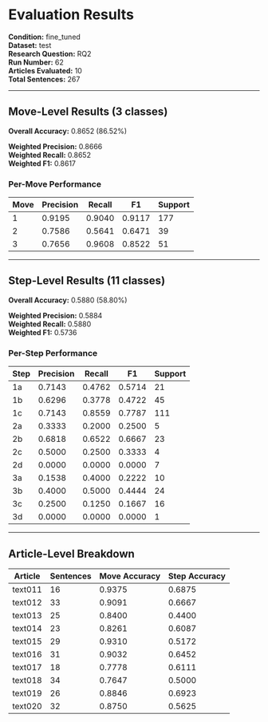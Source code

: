 # Evaluation Results

**Condition:** fine_tuned  
**Dataset:** test  
**Research Question:** RQ2  
**Run Number:** 62  
**Articles Evaluated:** 10  
**Total Sentences:** 267  

---

## Move-Level Results (3 classes)

**Overall Accuracy:** 0.8652 (86.52%)  

**Weighted Precision:** 0.8666  
**Weighted Recall:** 0.8652  
**Weighted F1:** 0.8617  

### Per-Move Performance

| Move | Precision | Recall | F1 | Support |
|------|-----------|--------|----|---------|
| 1 | 0.9195 | 0.9040 | 0.9117 | 177 |
| 2 | 0.7586 | 0.5641 | 0.6471 | 39 |
| 3 | 0.7656 | 0.9608 | 0.8522 | 51 |

---

## Step-Level Results (11 classes)

**Overall Accuracy:** 0.5880 (58.80%)  

**Weighted Precision:** 0.5884  
**Weighted Recall:** 0.5880  
**Weighted F1:** 0.5736  

### Per-Step Performance

| Step | Precision | Recall | F1 | Support |
|------|-----------|--------|----|---------|
| 1a | 0.7143 | 0.4762 | 0.5714 | 21 |
| 1b | 0.6296 | 0.3778 | 0.4722 | 45 |
| 1c | 0.7143 | 0.8559 | 0.7787 | 111 |
| 2a | 0.3333 | 0.2000 | 0.2500 | 5 |
| 2b | 0.6818 | 0.6522 | 0.6667 | 23 |
| 2c | 0.5000 | 0.2500 | 0.3333 | 4 |
| 2d | 0.0000 | 0.0000 | 0.0000 | 7 |
| 3a | 0.1538 | 0.4000 | 0.2222 | 10 |
| 3b | 0.4000 | 0.5000 | 0.4444 | 24 |
| 3c | 0.2500 | 0.1250 | 0.1667 | 16 |
| 3d | 0.0000 | 0.0000 | 0.0000 | 1 |

---

## Article-Level Breakdown

| Article | Sentences | Move Accuracy | Step Accuracy |
|---------|-----------|---------------|---------------|
| text011 | 16 | 0.9375 | 0.6875 |
| text012 | 33 | 0.9091 | 0.6667 |
| text013 | 25 | 0.8400 | 0.4400 |
| text014 | 23 | 0.8261 | 0.6087 |
| text015 | 29 | 0.9310 | 0.5172 |
| text016 | 31 | 0.9032 | 0.6452 |
| text017 | 18 | 0.7778 | 0.6111 |
| text018 | 34 | 0.7647 | 0.5000 |
| text019 | 26 | 0.8846 | 0.6923 |
| text020 | 32 | 0.8750 | 0.5625 |
